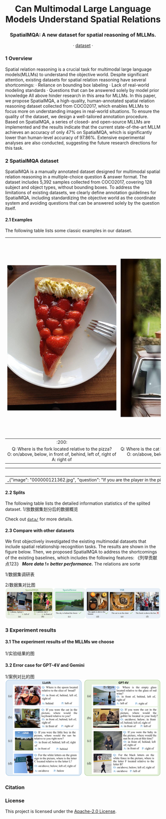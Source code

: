 <br />
<p align="center">
  <h1 align="center">Can Multimodal Large Language Models Understand Spatial Relations</h1>
  <h3 align="center">SpatialMQA: A new dataset for spatial reasoning of MLLMs.</h3>
  
  <p align="center">  
<!--     <a href="https://arxiv.org/abs/2205.00363">arxiv</a> -->
    ·
    <a href="https://github.com/ziyan-xiaoyu/SpatialMQA/master/Dataset">dataset</a>
    ·
<!--     <a href="https://paperswithcode.com/sota/visual-reasoning-on-vsr">benchmark</a> -->
    
  </p>
</p>


### 1 Overview

Spatial relation reasoning is a crucial task for multimodal large language models(MLLMs) to understand the objective world. Despite significant attention, existing datasets for spatial relation reasoning have several shortcomings: 
    · Reliance on bounding box labeling
    · Lack of real-world modeling standards
    · Questions that can be answered solely by model prior knowledge
All above hinder research in this area for MLLMs. In this paper, we propose SpatialMQA, a high-quality, human-annotated spatial relation reasoning dataset collected from COCO2017, which enables MLLMs to focus more on understanding images in real-world situations. To ensure the quality of the dataset, we design a well-tailored annotation procedure. Based on SpatialMQA, a series of closed- and open-source MLLMs are implemented and the results indicate that the current state-of-the-art MLLM achieves an accuracy of only 47% on SpatialMQA, which is significantly lower than human-level accuracy of 97.86%. Extensive experimental analyses are also conducted, suggesting the future research directions for this task.

### 2 SpatialMQA dataset
SpatialMQA is a manually annotated dataset designed for multimodal spatial relation reasoning in a multiple-choice question & answer format. The dataset includes 5,392 samples collected from COCO2017, covering 128 subject and object types, without bounding boxes. To address the limitations of existing datasets, we clearly define annotation guidelines for SpatialMQA, including standardizing the objective world as the coordinate system and avoiding questions that can be answered solely by the question itself. 

#### 2.1 Examples
The following table lists some classic examples in our dataset.


![](Examples/000000000933.jpg)  |  ![](Examples/000000006568.jpg) |   ![](Examples/000000057139.jpg) | ![](Examples/000000100633.jpg) 
:-------------------------:|:-------------------------:|:-------------------------:|:-------------------------:
:200:|:200:|:200:|:200:
Q: Where is the fork located relative to the pizza?<br>O: on/above, below, in front of, behind, left of, right of<br>A: right of  |  Q: Where is the cat located relative to the car in the picture?<br>O: on/above, below, in front of, behind, left of, right of<br>A: on/above | Q: For the white letters on the red warning sign, where is the letter P located relative to the letter Y?<br>O: on/above, below, left of, right of<br>A: on/above | Q: If you are the cyclist in the picture, where is the dog located relative to you?<br>O: in front of, behind, left of, right of_<br>A: behind

<style>
  table {
    width: 100%;
    table-layout: fixed;
  }
  th, td {
    width: 100px; /* 设置所有单元格宽度为300px */
    overflow: hidden;
    text-overflow: ellipsis;
    white-space: nowrap;
  }
</style>


![](http://images.cocodataset.org/train2017/000000119360.jpg)  |  ![](http://images.cocodataset.org/train2017/000000080336.jpg) |   ![](http://images.cocodataset.org/train2017/000000261511.jpg) | ![](http://images.cocodataset.org/train2017/000000057550.jpg) 
:-------------------------:|:-------------------------:|:-------------------------:|:-------------------------:
_{"image": "000000121362.jpg", "question": "If you are the player in the picture, where is the audience located relative to you?", "options": ["in front of", "behind", "left of", "right of"], "answer": "behind"}   |  _{"image": "000000142379.jpg", "question": "If you are the giraffe in the picture, where is the tree located relative to you?", "options": ["in front of", "behind", "left of", "right of"], "answer": "behind"} | _{"image": "000000015740.jpg", "question": "If you are the woman in the picture, from your perspective, where is the mouse located relative to the keyboard?", "options": ["on/above", "below", "in front of", "behind", "left of", "right of"], "answer": "left of"} | _{"image": "000000005255.jpg", "question": "If you are the pilot of the plane in the middle of the picture, from your perspective, where are the two boys sitting on the ground located relative to you?", "options": ["in front of", "behind", "left of", "right of"], "answer": "behind"}

#### 2.2 Splits
The following table lists the detailed information statistics of the splited dataset.
1/放数据集划分后的数据概览


Check out [`data/`](https://github.com/ziyan-xiaoyu/SpatialMQA/Dataset) for more details.



#### 2.3 Compare with other datasets
We first objectively investigated the existing multimodal datasets that include spatial relationship recognition tasks. The results are shown in the figure below. Then, we proposed SpatialMQA to address the shortcomings of the existing baselines, which includes the following features:
《列举贡献点123》
**_More data != better performance._** The relations are sorte

1/数据集调研表

2/数据集对比图
![](Comparison/compare.jpg)


### 3 Experiment results
#### 3.1 The experiment results of the MLLMs we choose

1/实验结果的图


#### 3.2 Error case for GPT-4V and Gemini

1/案例对比的图
![](Results/error_case.jpg)


### Citation


### License
This project is licensed under the [Apache-2.0 License](https://github.com/ziyan-xiaoyu/SpatialMQA/master/LICENSE).
